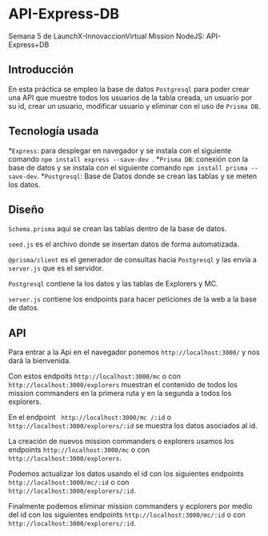 # API-Express-DB

Semana 5 de LaunchX-InnovaccionVirtual Mission NodeJS: API-Express+DB

## Introducción 
En esta práctica se empleo la base de datos `Postgresql` para poder crear una API que muestre todos los usuarios de la tabla creada, un usuario por su id, crear un usuario, modificar usuario y eliminar con el uso de `Prisma DB`.  
## Tecnología usada
*`Express`: para desplegar en navegador y se instala con el siguiente comando `npm install express --save-dev `.
*`Prisma DB`: conexión con la base de datos y se instala con el siguiente comando ` npm install prisma --save-dev `.
*`Postgresql`: Base de Datos donde se crean las tablas y se meten los datos.
## Diseño



`Schema.prisma` aquí se crean las tablas dentro de la base de datos.

`seed.js` es el archivo donde se insertan datos de forma automatizada. 

`@prisma/client` es el generador de consultas hacia `Postgresql` y las envía a `server.js` que es el servidor.

`Postgresql` contiene la los datos y las tablas de Explorers y MC.

`server.js` contiene los endpoints para hacer peticiones de la web a la base de datos.
## API 
Para entrar a la Api en el navegador ponemos ` http://localhost:3000/ ` y nos dará la bienvenida.


Con estos endpoits ` http://localhost:3000/mc ` o con ` http://localhost:3000/explorers` muestran el contenido de todos los mission commanders en la primera ruta y en la segunda a todos los explorers.


En el endpoint ` http://localhost:3000/mc /:id` o ` http://localhost:3000/explorers/:id`  se muestra los datos asociados al id.


La creación de nuevos mission commanders o explorers usamos los endpoints ` http://localhost:3000/mc ` o con ` http://localhost:3000/explorers`.


Podemos actualizar los datos usando el id  con los siguientes endpoints ` http://localhost:3000/mc/:id ` o con ` http://localhost:3000/explorers/:id`.


Finalmente podemos eliminar mission commanders y ecplorers por medio del id con los siguientes endpoints ` http://localhost:3000/mc/:id ` o con ` http://localhost:3000/explorers/:id`.




